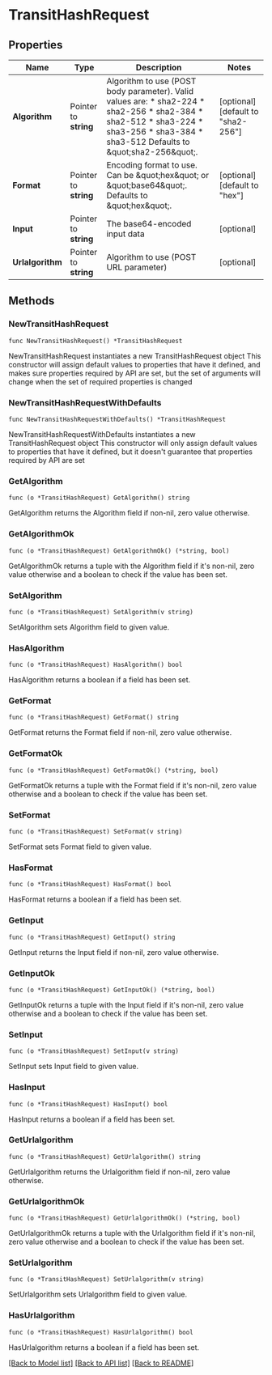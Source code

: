 # TransitHashRequest

## Properties

Name | Type | Description | Notes
------------ | ------------- | ------------- | -------------
**Algorithm** | Pointer to **string** | Algorithm to use (POST body parameter). Valid values are: * sha2-224 * sha2-256 * sha2-384 * sha2-512 * sha3-224 * sha3-256 * sha3-384 * sha3-512 Defaults to \&quot;sha2-256\&quot;. | [optional] [default to "sha2-256"]
**Format** | Pointer to **string** | Encoding format to use. Can be \&quot;hex\&quot; or \&quot;base64\&quot;. Defaults to \&quot;hex\&quot;. | [optional] [default to "hex"]
**Input** | Pointer to **string** | The base64-encoded input data | [optional] 
**Urlalgorithm** | Pointer to **string** | Algorithm to use (POST URL parameter) | [optional] 

## Methods

### NewTransitHashRequest

`func NewTransitHashRequest() *TransitHashRequest`

NewTransitHashRequest instantiates a new TransitHashRequest object
This constructor will assign default values to properties that have it defined,
and makes sure properties required by API are set, but the set of arguments
will change when the set of required properties is changed

### NewTransitHashRequestWithDefaults

`func NewTransitHashRequestWithDefaults() *TransitHashRequest`

NewTransitHashRequestWithDefaults instantiates a new TransitHashRequest object
This constructor will only assign default values to properties that have it defined,
but it doesn't guarantee that properties required by API are set

### GetAlgorithm

`func (o *TransitHashRequest) GetAlgorithm() string`

GetAlgorithm returns the Algorithm field if non-nil, zero value otherwise.

### GetAlgorithmOk

`func (o *TransitHashRequest) GetAlgorithmOk() (*string, bool)`

GetAlgorithmOk returns a tuple with the Algorithm field if it's non-nil, zero value otherwise
and a boolean to check if the value has been set.

### SetAlgorithm

`func (o *TransitHashRequest) SetAlgorithm(v string)`

SetAlgorithm sets Algorithm field to given value.

### HasAlgorithm

`func (o *TransitHashRequest) HasAlgorithm() bool`

HasAlgorithm returns a boolean if a field has been set.

### GetFormat

`func (o *TransitHashRequest) GetFormat() string`

GetFormat returns the Format field if non-nil, zero value otherwise.

### GetFormatOk

`func (o *TransitHashRequest) GetFormatOk() (*string, bool)`

GetFormatOk returns a tuple with the Format field if it's non-nil, zero value otherwise
and a boolean to check if the value has been set.

### SetFormat

`func (o *TransitHashRequest) SetFormat(v string)`

SetFormat sets Format field to given value.

### HasFormat

`func (o *TransitHashRequest) HasFormat() bool`

HasFormat returns a boolean if a field has been set.

### GetInput

`func (o *TransitHashRequest) GetInput() string`

GetInput returns the Input field if non-nil, zero value otherwise.

### GetInputOk

`func (o *TransitHashRequest) GetInputOk() (*string, bool)`

GetInputOk returns a tuple with the Input field if it's non-nil, zero value otherwise
and a boolean to check if the value has been set.

### SetInput

`func (o *TransitHashRequest) SetInput(v string)`

SetInput sets Input field to given value.

### HasInput

`func (o *TransitHashRequest) HasInput() bool`

HasInput returns a boolean if a field has been set.

### GetUrlalgorithm

`func (o *TransitHashRequest) GetUrlalgorithm() string`

GetUrlalgorithm returns the Urlalgorithm field if non-nil, zero value otherwise.

### GetUrlalgorithmOk

`func (o *TransitHashRequest) GetUrlalgorithmOk() (*string, bool)`

GetUrlalgorithmOk returns a tuple with the Urlalgorithm field if it's non-nil, zero value otherwise
and a boolean to check if the value has been set.

### SetUrlalgorithm

`func (o *TransitHashRequest) SetUrlalgorithm(v string)`

SetUrlalgorithm sets Urlalgorithm field to given value.

### HasUrlalgorithm

`func (o *TransitHashRequest) HasUrlalgorithm() bool`

HasUrlalgorithm returns a boolean if a field has been set.


[[Back to Model list]](../README.md#documentation-for-models) [[Back to API list]](../README.md#documentation-for-api-endpoints) [[Back to README]](../README.md)


